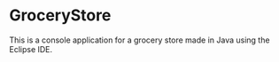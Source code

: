# GroceryStore
This is a console application for a grocery store made in Java using the Eclipse IDE. 
